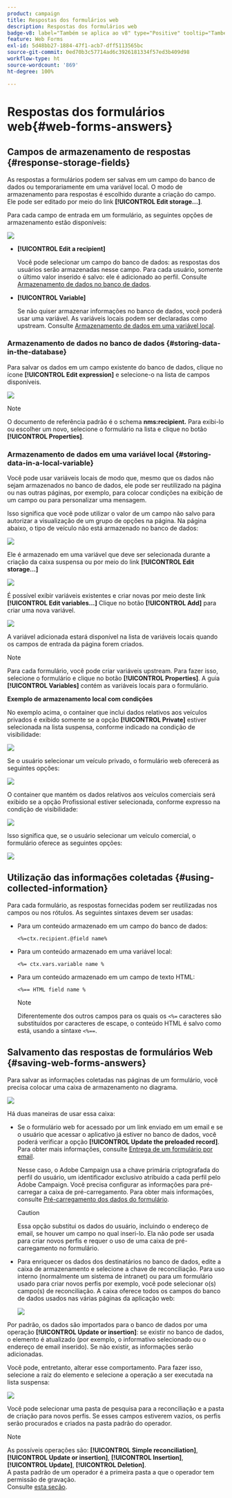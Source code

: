 ```yaml
---
product: campaign
title: Respostas dos formulários web
description: Respostas dos formulários web
badge-v8: label="Também se aplica ao v8" type="Positive" tooltip="Também se aplica ao Campaign v8"
feature: Web Forms
exl-id: 5d48bb27-1884-47f1-acb7-dff5113565bc
source-git-commit: 0ed70b3c57714ad6c3926181334f57ed3b409d98
workflow-type: ht
source-wordcount: '869'
ht-degree: 100%

---
```


# Respostas dos formulários web{#web-forms-answers}


## Campos de armazenamento de respostas {#response-storage-fields}

As respostas a formulários podem ser salvas em um campo do banco de dados ou temporariamente em uma variável local. O modo de armazenamento para respostas é escolhido durante a criação do campo. Ele pode ser editado por meio do link **[!UICONTROL Edit storage...]**.

Para cada campo de entrada em um formulário, as seguintes opções de armazenamento estão disponíveis:

![](assets/s_ncs_admin_survey_select_storage.png)

* **[!UICONTROL Edit a recipient]**

  Você pode selecionar um campo do banco de dados: as respostas dos usuários serão armazenadas nesse campo. Para cada usuário, somente o último valor inserido é salvo: ele é adicionado ao perfil. Consulte [Armazenamento de dados no banco de dados](#storing-data-in-the-database).

* **[!UICONTROL Variable]**

  Se não quiser armazenar informações no banco de dados, você poderá usar uma variável. As variáveis locais podem ser declaradas como upstream. Consulte [Armazenamento de dados em uma variável local](#storing-data-in-a-local-variable).

### Armazenamento de dados no banco de dados {#storing-data-in-the-database}

Para salvar os dados em um campo existente do banco de dados, clique no ícone **[!UICONTROL Edit expression]** e selecione-o na lista de campos disponíveis.

![](assets/s_ncs_admin_survey_storage_type1.png)

>[!NOTE]
>
>O documento de referência padrão é o schema **nms:recipient.** Para exibi-lo ou escolher um novo, selecione o formulário na lista e clique no botão **[!UICONTROL Properties]**.

### Armazenamento de dados em uma variável local {#storing-data-in-a-local-variable}

Você pode usar variáveis locais de modo que, mesmo que os dados não sejam armazenados no banco de dados, ele pode ser reutilizado na página ou nas outras páginas, por exemplo, para colocar condições na exibição de um campo ou para personalizar uma mensagem.

Isso significa que você pode utilizar o valor de um campo não salvo para autorizar a visualização de um grupo de opções na página. Na página abaixo, o tipo de veículo não está armazenado no banco de dados:

![](assets/s_ncs_admin_survey_no_storage_variable.png)

Ele é armazenado em uma variável que deve ser selecionada durante a criação da caixa suspensa ou por meio do link **[!UICONTROL Edit storage...]**

![](assets/s_ncs_admin_survey_no_storage_variable2.png)

É possível exibir variáveis existentes e criar novas por meio deste link **[!UICONTROL Edit variables...]** Clique no botão **[!UICONTROL Add]** para criar uma nova variável.

![](assets/s_ncs_admin_survey_add_a_variable.png)

A variável adicionada estará disponível na lista de variáveis locais quando os campos de entrada da página forem criados.

>[!NOTE]
>
>Para cada formulário, você pode criar variáveis upstream. Para fazer isso, selecione o formulário e clique no botão **[!UICONTROL Properties]**. A guia **[!UICONTROL Variables]** contém as variáveis locais para o formulário.

**Exemplo de armazenamento local com condições**

No exemplo acima, o container que inclui dados relativos aos veículos privados é exibido somente se a opção **[!UICONTROL Private]** estiver selecionada na lista suspensa, conforme indicado na condição de visibilidade:

![](assets/s_ncs_admin_survey_add_a_condition.png)

Se o usuário selecionar um veículo privado, o formulário web oferecerá as seguintes opções:

![](assets/s_ncs_admin_survey_no_storage_conda.png)

O container que mantém os dados relativos aos veículos comerciais será exibido se a opção Profissional estiver selecionada, conforme expresso na condição de visibilidade:

![](assets/s_ncs_admin_survey_view_a_condition.png)

Isso significa que, se o usuário selecionar um veículo comercial, o formulário oferece as seguintes opções:

![](assets/s_ncs_admin_survey_no_storage_condb.png)

## Utilização das informações coletadas {#using-collected-information}

Para cada formulário, as respostas fornecidas podem ser reutilizadas nos campos ou nos rótulos. As seguintes sintaxes devem ser usadas:

* Para um conteúdo armazenado em um campo do banco de dados:

  ```
  <%=ctx.recipient.@field name%
  ```

* Para um conteúdo armazenado em uma variável local:

  ```
  <%= ctx.vars.variable name %
  ```

* Para um conteúdo armazenado em um campo de texto HTML:

  ```
  <%== HTML field name %
  ```

  >[!NOTE]
  >
  >Diferentemente dos outros campos para os quais os `<%=` caracteres são substituídos por caracteres de escape, o conteúdo HTML é salvo como está, usando a sintaxe `<%==`.

## Salvamento das respostas de formulários Web {#saving-web-forms-answers}

Para salvar as informações coletadas nas páginas de um formulário, você precisa colocar uma caixa de armazenamento no diagrama.

![](assets/s_ncs_admin_survey_save_box.png)

Há duas maneiras de usar essa caixa:

* Se o formulário web for acessado por um link enviado em um email e se o usuário que acessar o aplicativo já estiver no banco de dados, você poderá verificar a opção **[!UICONTROL Update the preloaded record]**. Para obter mais informações, consulte [Entrega de um formulário por email](publishing-a-web-form.md#delivering-a-form-via-email).

  Nesse caso, o Adobe Campaign usa a chave primária criptografada do perfil do usuário, um identificador exclusivo atribuído a cada perfil pelo Adobe Campaign. Você precisa configurar as informações para pré-carregar a caixa de pré-carregamento. Para obter mais informações, consulte [Pré-carregamento dos dados do formulário](publishing-a-web-form.md#pre-loading-the-form-data).

  >[!CAUTION]
  >
  >Essa opção substitui os dados do usuário, incluindo o endereço de email, se houver um campo no qual inseri-lo. Ela não pode ser usada para criar novos perfis e requer o uso de uma caixa de pré-carregamento no formulário.

* Para enriquecer os dados dos destinatários no banco de dados, edite a caixa de armazenamento e selecione a chave de reconciliação. Para uso interno (normalmente um sistema de intranet) ou para um formulário usado para criar novos perfis por exemplo, você pode selecionar o(s) campo(s) de reconciliação. A caixa oferece todos os campos do banco de dados usados nas várias páginas da aplicação web:

  ![](assets/s_ncs_admin_survey_save_box_edit.png)

Por padrão, os dados são importados para o banco de dados por uma operação **[!UICONTROL Update or insertion]**: se existir no banco de dados, o elemento é atualizado (por exemplo, o informativo selecionado ou o endereço de email inserido). Se não existir, as informações serão adicionadas.

Você pode, entretanto, alterar esse comportamento. Para fazer isso, selecione a raiz do elemento e selecione a operação a ser executada na lista suspensa:

![](assets/s_ncs_admin_survey_save_operation.png)

Você pode selecionar uma pasta de pesquisa para a reconciliação e a pasta de criação para novos perfis. Se esses campos estiverem vazios, os perfis serão procurados e criados na pasta padrão do operador.

>[!NOTE]
>
>As possíveis operações são: **[!UICONTROL Simple reconciliation]**, **[!UICONTROL Update or insertion]**, **[!UICONTROL Insertion]**, **[!UICONTROL Update]**, **[!UICONTROL Deletion]**.\
>A pasta padrão de um operador é a primeira pasta a que o operador tem permissão de gravação.\
>Consulte [esta seção](../../platform/using/access-management.md).
